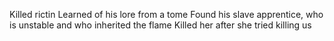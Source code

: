 Killed rictin
Learned of his lore from a tome
Found his slave apprentice, who is unstable and who inherited the flame
Killed her after she tried killing us
